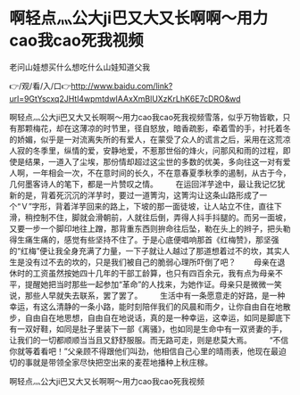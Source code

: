 # 啊轻点灬公大ji巴又大又长啊啊～用力cao我cao死我视频
老问山娃想买什么想吃什么山娃知道父我

👉/观/看/入/口👉http://www.baidu.com/link?url=9GtYscxq2JHtl4wpmtdwIAAxXmBlUXzKrLhK6E7cDRO&wd

啊轻点灬公大ji巴又大又长啊啊～用力cao我cao死我视频雪落，似乎万物皆歇，只有那颗梅花，却在这薄凉的时节里，径自怒放，暗香疏影，牵着雪的手，衬托着冬的娇媚，似乎是一对流离失所的有爱人，在蒙受了众人的谎言之后，采用在这荒凉人寂的冬季里，纵情的爱，安静地爱，不惹那世俗的烽火，问那风和雨的过程，即使是结果，一道入了尘埃，那份情却超过这尘世的多数的优美，多向往这一对有爱人啊，一年相会一次，不在意时间的长久，不在意春夏季秋季的遏制，从古于今，几何墨客诗人的笔下，都是一片赞叹之情。
　　在运回洋芋途中，最让我记忆犹新的是，背着死沉沉的洋芋时，要过一道箐沟，这箐沟让这条山路形成了一个“Ｖ”字形，背着洋芋回来的路上，下坡的那一面徒坡，让人站立不住，直往下滑，稍控制不住，脚就会滑朝前，人就往后倒，弄得人抖手抖腿的。而另一面坡，又要一步一个脚印地往上蹭，那背重东西则拚命往后坠，勒在头上的辫子，把头勒得生痛生痛的，感觉有些坚持不住了。于是心底便唱响那首《红梅赞》，那坚强的“红梅”便让我全身充满了力量，一下子就让人越过了那道想着过不的坎，其实人生是没有过不去的坎的，只是我们被自己的脆弱心理所吓倒了吧？
　　母亲在退休时的工资虽然按她四十几年的干部工龄算，也只有四百余元，我有点为母亲不平，提醒她把当时那些一起参加“革命”的人找来，为她作证。母亲只是微微一笑说，那些人早就失去联系，罢了罢了。
　　生活中有一条愿意走的好路，是一种幸运，有这么清静的一条小路，能时刻陪伴我们的风晨和雨夕，让你自由自在地散步，自由自在地思想，自由自在地说话，真的是一种幸运，这幸运，如同是脚底下有一双好鞋，如同是肚子里装下一部《离骚》，也如同是生命中有一双贤妻的手，让我们的一切都顺顺当当且又舒舒服服。而无路可走，则是悲莫大焉。
　　“不信你就等着看吧！”父亲顾不得跟他们叫劲，他相信自己心里的晴雨表，他现在最迫切的事就是带领全家尽快把空出来的麦茬地播种上秋庄稼。

啊轻点灬公大ji巴又大又长啊啊～用力cao我cao死我视频
